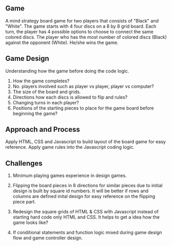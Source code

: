 ## Game

A mind strategy board game for two players that consists of "Black" and "White". The game starts with 4 four discs on a 8 by 8 grid board. Each turn, the player has 4 possible options to choose to connect the same colored discs. The player who has the most number of colored discs (Black) against the opponent (White). He/she wins the game.

## Game Design

Understanding how the game before doing the code logic.

1. How the game completes?
2. No. players involved such as player vs player, player vs computer?
3. The size of the board and grids.
4. Directions how each discs is allowed to flip and rules?
5. Changing turns in each player?
6. Positions of the starting pieces to place for the game board before beginning the game?

## Approach and Process

Apply HTML, CSS and Javascript to build layout of the board game for easy reference.
Apply game rules into the Javascript coding logic.

## Challenges

1. Minimum playing games experience in design games.

2. Flipping the board pieces in 8 directions for similar pieces due to initial design is built by square id numbers. It will be better if rows and columns are defined inital design for easy reference on the flipping piece part.

3. Redesign the square grids of HTML & CSS with Javascript instead of starting hard code only HTML and CSS. It helps to get a idea how the game looks like?

4. If conditional statements and function logic mixed during game design flow and game controller design.
